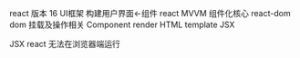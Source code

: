 react 版本 16 UI框架 构建用户界面<-组件
react MVVM 组件化核心
react-dom dom 挂载及操作相关
Component render HTML template JSX

JSX react 无法在浏览器端运行